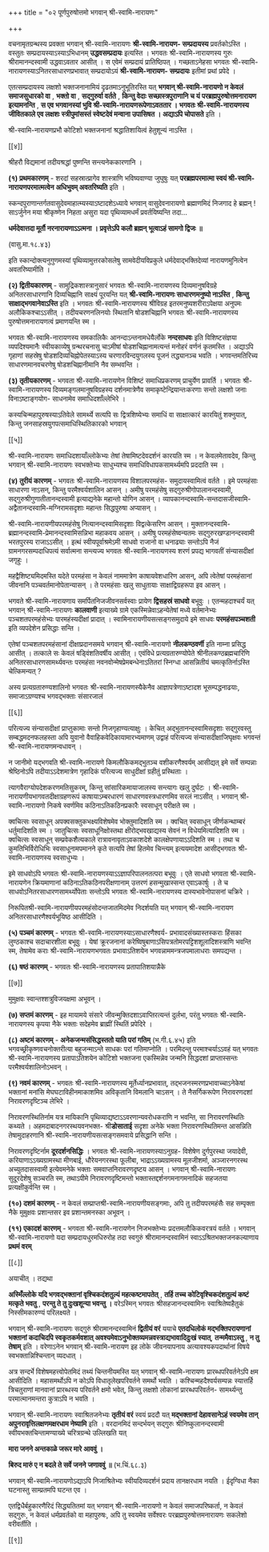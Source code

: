 +++
title = "०२ पूर्णपुरुषोत्तमो भगवान् श्री-स्वामि-नारायणः"

+++

वचनामृतग्रन्थस्य प्रवक्ता भगवान् श्री-स्वामि-नारायणः **श्री-स्वामि-नारायण- सम्प्रदायस्य** प्रवर्तकोऽस्ति । वस्तुतः सम्प्रदायस्याऽस्याऽभिधानम् **उद्धवसम्प्रदायः** इत्यस्ति । भगवतः श्री-स्वामि-नारायणस्य गुरुः श्रीरामानन्दस्वामी उद्धवाऽवतार आसीत् । स एवेमं सम्प्रदायं प्रातिष्ठिपत् । गच्छताऽनेहसा भगवतः श्री-स्वामि-नारायणस्याऽनितरसाधारणप्रभावात् सम्प्रदायोऽयं **श्री-स्वामि-नारायण- सम्प्रदायः** इतीमां प्रथां प्रपेदे ।

एतत्सम्प्रदायस्य लक्षशो भक्तजनानामियं दृढतमाऽनुभूतिरस्ति यत् **भगवान् श्री-स्वामि-नारायणो न केवलं समाजसुधारको वा** ,  **भक्तो वा** ,  **सद्गुरुर्वा वर्तते** ,  **किन्तु वेदाः सच्छास्त्रपुराणानि च यं परब्रह्मपुरुषोत्तमनारायण इत्यामनन्ति** ,  **स एव भगवानस्यां भुवि श्री-स्वामि-नारायणरूपेणाऽवततार । भगवतः श्री-स्वामि-नारायणस्य जीवितकाले एव लक्षशः स्त्रीपुमांसस्तं स्वेष्टदेवं मन्वाना उपासिषत । अद्याऽपि चोपासते** इति ।

श्री-स्वामि-नारायणप्रभौ कोटिशो भक्तजनानां श्रद्धातिशायित्वं हेतुशून्यं नाऽस्ति ।



[[४]]

श्रीहरौ विद्यमानां तदीयश्रद्धां पुष्णन्ति सन्त्यनेककारणानि ।

**(१) प्रथमकारणम्** -  शरदां सहस्रात्प्रागेव शास्त्राणि भविष्यवाण्या जुघुषुः यत् **परब्रह्मपरमात्मा स्वयं श्री-स्वामि-नारायणपरमात्मत्वेन अधिभुवम् अवतरिष्यति** इति ।

स्कन्दपुराणान्तर्गतवासुदेवमाहात्म्यस्याऽष्टादशेऽध्याये भगवान् वासुदेवनारायणो ब्रह्माणमिदं निजगाद हे ब्रह्मन् ! साऽर्जुनेन मया श्रीकृष्णेन निहता असुरा यदा पृथिव्यामधर्मं प्रवर्तयिष्यन्ति तदा...

**धर्मदेवात्तदा मूर्तौ नरनारायणाऽऽत्मना । प्रवृत्तेऽपि कलौ ब्रह्मन् भूत्वाऽहं सामगो द्विजः ॥** 

(वासु.मा.१८.४३)

इति स्कान्दोक्त्यनुगुणमस्यां पृथिव्यामुत्तरकोसलेषु सामवेदीयविप्रकुले धर्मदेवाद्भक्तिदेव्यां नारायणमुनित्वेन अवतरिष्यामीति ।

**(२) द्वितीयकारणम्** -  सामुद्रिकशास्त्रानुसारं भगवतः श्री-स्वामि-नारायणस्य दिव्यमानुषविग्रहे अनितरसाधारणानि दिव्यचिह्नानि साक्ष्यं पूरयन्ति यत् **श्री-स्वामि-नारायणः साधारणमनुष्यो नाऽस्ति** ,  **किन्तु साक्षाद्भगवानेवाऽस्ति** इति । भगवतः श्री-स्वामि-नारायणस्य श्रीविग्रह इतरमनुष्यशरीराऽपेक्षया अनुपमः अलौकिकश्चाऽऽसीत् । तदीयचरणनलिनयोः स्थितानि षोडशचिह्नानि भगवतः श्री-स्वामि-नारायणस्य पुरुषोत्तमनारायणत्वं प्रमाणयन्ति स्म ।

भगवतः श्री-स्वामि-नारायणस्य समकालिकैः आनन्दाऽन्तनामधेयैर्लोके **नन्दसाधवः** इति विशिष्टसंज्ञया व्यपदिश्यमानैः स्वीयकाव्येषु ग्रन्थरचनासु चाऽमीषां षोडशचिह्नानामत्यन्तं मनोहरं वर्णनं कृतमस्ति । अद्याऽपि गृहाणां सहस्रेषु षोडशदिव्यचिह्नोपेतस्याऽस्य चरणारविन्दयुगलस्य पूजनं तद्ध्यानञ्च भवति । भगवन्तमतिरिच्य साधारणमानवचरणेषु षोडशचिह्नानीमानि नैव सम्भवन्ति ।

**(३) तृतीयकारणम्** -  भगवता श्री-स्वामि-नारायणेन विशिष्टं समाधिप्रकरणम् प्राचुर्येण प्रावर्ति । भगवतः श्री-स्वामि-नारायणस्य दिव्यमङ्गलमानुषविग्रहस्य दर्शनमात्रेणैव समाकृष्टेन्द्रियान्तःकरणाः सन्तो लक्षशो जनाः विनाऽष्टाङ्गयोग- साधनामेव समाधिदशाँल्लेभिरे ।

कस्यचिन्महापुरुषस्याऽतिवेले सामर्थ्ये सत्यपि सः द्वित्रशिष्येभ्यः समाधिं वा साक्षात्कारं कारयितुं शक्नुयात्, किन्तु जनसाहस्रयुगपत्समाधिस्थितिकारको भगवान्

[[५]]

श्री-स्वामि-नारायणः समाधिदशायाँल्लोकेभ्यः तेषां तेषामिष्टदेवदर्शनं कारयति स्म । न केवलमेतावदेव, किन्तु भगवान् श्री-स्वामि-नारायणः स्वभक्तेभ्यः साधुभ्यश्च समाधिविधापकसामर्थ्यमपि प्रददाति स्म ।

**(४) तुरीयं कारणम्** -  भगवतः श्री-स्वामि-नारायणस्य विशालपरमहंस- समुदायस्वामित्वं वर्तते । इमे परमहंसाः साधारणा नाऽसन्, किन्तु परमैश्वर्यशालिन आसन् । अमीषु परमहंसेषु सद्गुरुश्रीगोपालानन्दस्वामी, सद्गुरुश्रीगुणातीतानन्दस्वामी इत्याद्यनेके महान्तो योगिन आसन् । व्यापकानन्दस्वामि-सन्तदासजीस्वामि- अद्वैतानन्दस्वामि-मग्निरामसदृशाः महान्तः सिद्धपुरुषा अप्यासन् ।

श्री-स्वामि-नारायणीयपरमहंसेषु नित्यानन्दस्वामिसदृशाः विद्वत्केसरिण आसन् । मुक्तानन्दस्वामि-ब्रह्मानन्दस्वामि-प्रेमानन्दस्वामिसन्निभा महाकवय आसन् । अमीषु परमहंसेष्वन्यतमः सद्गुरुरखण्डानन्दस्वामी भरतपुरस्य राजाऽऽसीत् । इत्थं स्वीयपूर्वाश्रमेऽमी साधवो राजानो वा धनाढ्याः सन्तोऽपि नैजं ग्रामनगरसम्पदाधिपत्यं सर्वात्मना सन्त्यज्य भगवतः श्री-स्वामि-नारायणस्य शरणं प्रपद्य भागवतीं संन्यासदीक्षां जगृहुः ।

महद्वैशिष्ट्यमिदमस्ति यदेते परमहंसा न केवलं नाममात्रेण काषायवेशधारिण आसन्, अपि त्वेतेषां परमहंसानां जीवनानि पञ्चवर्तमानोपेतान्यासन् । ते परमहंसाः खलु साधुतायाः साक्षाद्विग्रहरूपा इव आसन् ।

भगवते श्री-स्वामि-नारायणाय समर्पितनिजजीवनसर्वस्वाः प्रायेण **द्विसहस्रं साधवो** बभूवुः । एतन्महदाश्चर्यं यत् भगवान् श्री-स्वामि-नारायणः **कालवाणी** इत्याख्ये ग्रामे एकस्मिन्नेवाऽहन्येतेषां मध्ये वर्तमानेभ्यः पञ्चशतपरमहंसेभ्यः पारमहंस्यदीक्षां प्रादात् । स्वामिनारायणीयसत्सङ्गसमुदाये इमे साधवः **परमहंसपञ्चशती** इति व्यपदेशेन प्रसिद्धाः सन्ति ।

एतेषां पञ्चशतपरमहंसानां दीक्षाप्रदानसमये भगवान् श्री-स्वामि-नारायणो **नीलकण्ठवर्णी** इति नाम्ना प्रसिद्ध आसीत् । तत्काले सः केवलं षड्विंशतिवर्षीय आसीत् । एवंविधे प्रत्यग्रतारुण्योपेते श्रीनीलकण्ठब्रह्मचारिणि अनितरसाधारणसामर्थ्यवन्तः परमहंसा नवनवोन्मेषप्रेमबन्धेनाऽतितरां स्निग्धा आसन्नितीयं चमत्कृतिर्नाऽस्ति चेत्किमन्यत् ?

अस्य प्रत्यग्रतारुण्यशालिनो भगवतः श्री-स्वामि-नारायणस्यैकेनैव आज्ञापत्रेणाऽष्टादश भूसम्पद्धनाढयाः, समाजाऽग्रण्यश्च भगवद्भक्ताः संसारजालं



[[६]]

परित्यज्य संन्यासदीक्षां प्राप्तुकामाः सन्तो निजगृहाण्यत्याक्षुः । केचित् अद्भुतानन्दस्वामिसदृशाः सद्गुरवस्तु सम्बद्धमदनफलहस्ता अपि युवानो वैवाहिकवेदिकायामारभ्यमाणम् उद्वाहं परित्यज्य संन्यासदीक्षाजिघृक्षवः भगवन्तं श्री-स्वामि-नारायणमन्वधावन् ।

न जानीमो यद्भगवति श्री-स्वामि-नारायणे किमलौकिकमद्भुतञ्च वशीकरणैश्वर्यम् आसीद्यत् इमे सर्वे सम्पन्नाः श्रेष्ठिनोऽपि तदीयाऽऽदेशमात्रेण गृहादिकं परित्यज्य साधुदीक्षां ग्रहीतुं प्रस्थिताः ।

त्यागवैराग्योपदेशकरणमतिसुकरम्, किन्तु सांसारिकमायाजालस्य सन्त्यागः खलु दुर्घटः । श्री-स्वामि-नारायणीयभागवतदीक्षाग्रहणरूपं काषायाऽम्बरधारणं साधारणवस्त्रधारणमिव सरलं नाऽसीत् । भगवान् श्री-स्वामि-नारायणो निकषे स्वर्णमिव कठिनाऽतिकठिनप्रकारैः स्वसाधून् परीक्षते स्म ।

क्वचित्सः स्वसाधून् अपक्वसक्तुकभक्ष्यविशेषमेव भोक्तुमादिशति स्म । क्वचित् स्वसाधून् जीर्णकन्थाम्बरं धर्तुमादिशति स्म । जातुचित्सः स्वसाधूनिक्षोस्तथा क्षीरोद्भवखाद्यस्य सेवनं न विधेयमित्यादिशति स्म । क्वचित्सः स्वसाधून् सम्प्रवेकशैत्यकाले रात्रावनावृताऽवकाशदेशे कालक्षेपणायाऽऽदिशति स्म । तथा च कुमतिभिर्विरोधिभिः स्वसाधूनामपमानने कृते सत्यपि तेषां हितमेव चिन्त्यम् इत्ययमादेश आसीद्भगवतः श्री-स्वामि-नारायणस्य स्वसाधुभ्यः ।

इमे साधवोऽपि भगवतः श्री-स्वामि-नारायणस्याऽऽज्ञापरिपालनतत्परा बभूवुः । एते साधवो भगवता श्री-स्वामि-नारायणेन क्रियमाणानां कठिनाऽतिकठिनपरीक्षणानाम् उत्तरणं हसन्मुखास्सन्त एवाऽकार्षुः । ते च साधवोऽनितरसाधारणसामर्थ्योपेताः सन्तोऽपि भगवतः श्री-स्वामि-नारायणस्य दास्यभावेनोपासनां चक्रिरे ।

निरूपितश्री-स्वामि-नारायणीयपरमहंसोदन्तजातमिदमेव निदर्शयति यत् भगवान् श्री-स्वामि-नारायण अनितरसाधारणैश्वर्यभूयिष्ठ आसीदिति ।

**(५) पञ्चमं कारणम्** -  भगवतः श्री-स्वामि-नारायणस्याऽसाधारणैश्वर्य- प्रभावादसंख्यास्तस्कराः हिंसका लुण्ठकाश्च सदाचारशीला बभूवुः । येषां क्रूरजनानां करेष्विषुबाणाऽसिपत्रतोमरपट्टिशशूलादिशस्त्राणि भवन्ति स्म, तेषामेव कराः श्री-स्वामि-नारायणभगवतः प्रभावाऽतिशयेन भगवन्नाममन्त्रजपमालाधराः समपद्यन्त ।

**(६) षष्ठं कारणम्** -  भगवतः श्री-स्वामि-नारायणस्य प्रतापातिशयान्नैके

[[७]]

मुमुक्षवः स्वान्तश्शत्रुविजयक्षमा अभूवन् ।

**(७) सप्तमं कारणम्** -  इह मायामये संसारे जीवन्मुक्तिदशाऽवाप्तिरत्यन्तं दुर्लभा, परंतु भगवतः श्री-स्वामि-नारायणस्य कृपया नैके भक्ताः सदेहमेव ब्राह्मीं स्थितिं प्रपेदिरे ।

**(८) अष्टमं कारणम्** -  **अनेकजन्मसंसिद्धस्ततो याति परां गतिम्** (भ.गी.६.४५) इति भगवच्छ्रीकृष्णवचनोक्तरीत्या बहुजन्माऽन्ते साधकः परां गतिमाप्नोति । परमिदन्तु परमाश्चर्याऽऽवहं यत् भगवतः श्री-स्वामि-नारायणस्य प्रतापाऽतिशयेन कोटिशो भक्तजना एकस्मिन्नेव जन्मनि सिद्धदशां प्राप्तास्सन्तः परमैश्वर्यशालिनोऽभवन् ।

**(९) नवमं कारणम्** -  भगवतः श्री-स्वामि-नारायणस्य मूर्तेर्ध्यानप्रभावात्, तद्भजनस्मरणप्रभावाच्चाऽनेकेषां भक्तानां मनांसि मेघघटाविहीनमाकाशमिव अविकृतानि विमलानि चाऽसन् । ते नैसर्गिकरूपेण निरावरणदशां निरावरणदृष्टिञ्च लेभिरे ।

निरावरणस्थितिर्नाम यत्र मायिकानि पृथिव्याद्यष्टाऽऽवरणान्यवरोधकराणि न भवन्ति, सा निरावरणस्थितिः कथ्यते । अहमदाबादनगरस्थयवनभक्त- श्री**डोसाताई** सदृशा अनेके भक्ता निरावरणस्थितिमन्त आसन्निति तेषामुदाहरणानि श्री-स्वामि-नारायणीयसत्सङ्गसमवाये प्रसिद्धानि सन्ति ।

निरावरणदृष्टिर्नाम **दूरदर्शनसिद्धिः** ।  भगवतः श्री-स्वामि-नारायणस्याऽनुग्रह- विशेषेण दुर्गपुरस्था जयादेवी, करियाणाऽऽख्यग्रामस्था मीणबाई, धौरेयनगरस्था फूलीबा, भाद्राऽऽख्यग्रामस्य मूलजीशर्मा, अञ्जारनगरस्थ अच्युतदासस्वामी इत्येवमनेके भक्ताः समवाप्तनिरावरणदृष्टय आसन् । भगवान् श्री-स्वामि-नारायणः सुदूरदेशेषु सञ्चरति स्म, तथाऽपीमे निरावरणदृष्टिमन्तो भक्तास्तद्दर्शनगमनागमनादिकं सहजतया प्रत्यक्षीकुर्वन्ति स्म ।

**(१०) दशमं कारणम्** -  न केवलं सम्प्राप्तश्री-स्वामि-नारायणीयसङ्गमाः, अपि तु तदीयपरमहंसैः सह सम्पृक्ता नैके मुमुक्षवः प्रशान्तसर इव प्रशान्तमनस्का अभूवन् ।

**(११) एकादशं कारणम्** -  भगवता श्री-स्वामि-नारायणेन निजभक्तेभ्यः प्रदत्तमलौकिकवरत्रयं वर्तते । भगवान् श्री-स्वामि-नारायणो यदा सम्प्रदायधुरमधिरुरोह तदा स्वगुरुं श्रीरामानन्दस्वामिनं स्वाऽऽश्रितभक्तजनकल्याणाय **प्रथमं वरम्** 



[[८]]

अयाचीत् । तद्यथा

**अस्मिँल्लोके यदि भगवद्भक्तानां वृश्चिकदंशतुल्यं महत्कष्टमापतेत्** ,  **तर्हि तच्च कोटिवृश्चिकदंशतुल्यं कष्टं मत्कृते भवतु** ,  **परन्तु ते तु दुःखशून्या भवन्तु ।** वरेऽस्मिन् भगवतः श्रीसहजानन्दस्वामिनः स्वाश्रितेष्वहैतुकं निस्सीमकारुण्यं परिलक्ष्यते ।

भगवान् श्री-स्वामि-नारायणः सद्गुरुं श्रीरामानन्दस्वामिनं **द्वितीयं वरं** ययाचे **एतदधिलोकं मद्भक्तिपरायणानां भक्तानां कदाचिदपि स्वकृतकर्मवशात् अवश्यमेवाऽनुभोक्तव्यमन्नवस्त्राद्यभावादिदुःखं स्यात्**, **तन्ममैवाऽस्तु** ,  **न  तु तेषाम्** इति । वरेणाऽनेन भगवान् श्री-स्वामि-नारायण इह लोके जीवनयापनाय अत्यावश्यकपदार्थानां विषये स्वभक्तान्निश्चिन्तान् व्यदधात् ।

अत्र सन्दर्भे विशेषमहत्त्वोपेतमिदं तथ्यं चिन्तनीयमस्ति यत् भगवान् श्री-स्वामि-नारायणः प्रारब्धपरिवर्तनेऽपि क्षम आसीदिति । महासमर्थोऽपि न कोऽपि विधातृलेखपरिवर्तने समर्थो भवति । कश्चिन्महदैश्वर्यसम्पन्नः स्यात्तर्हि त्रिचतुराणां मानवानां प्रारब्धस्य परिवर्तने क्षमो भवेत्, किन्तु लक्षशो लोकानां प्रारब्धपरिवर्तन- सामर्थ्यन्तु परमात्मानमन्तरा कुत्राऽपि न भवति ।

भगवान् श्री-स्वामि-नारायणः स्वाश्रितजनेभ्यः **तृतीयं वरं** स्वयं प्रददौ यत् **मद्भक्तानां देहावसानेऽहं स्वयमेव तान् अपुनरावृत्तिलक्षणमक्षरधाम नेष्यामि** इति । वरदानमिदं सन्दर्भयन् सद्गुरुः श्रीनिष्कुलानन्दस्वामी स्वीयभक्तचिन्तामण्याख्ये चरित्रग्रन्थे उल्लिखति यत्

**मारा जनने अन्तकाळे जरूर मारे आववुं ।** 

**बिरुद मारुं ए न बदले ते सर्वे जनने जणाववुं ॥** (भ.चिं.६८.३)

भगवान् श्री-स्वामि-नारायणोऽद्याऽपि निजाश्रितेभ्यः स्वीयदिव्यदर्शनं प्रदाय तानक्षरधाम नयति । ईदृग्विधा नैका घटनास्तु साम्प्रतमपि घटन्त एव ।

एतद्विधैर्बहुकारणैरिदं सिद्ध्यतितमां यत् भगवान् श्री-स्वामि-नारायणो न केवलं समाजपरिष्कर्ता, न केवलं सद्गुरुः, न केवलं धर्मप्रवर्तको वा महापुरुषः, अपि तु स्वयमेव सर्वेश्वरः परब्रह्मपुरुषोत्तमनारायणः सकलेशो वरीवर्तीति ।

[[९]]
